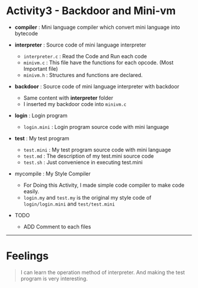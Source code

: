 # Activity3 - Backdoor and Mini-vm


* **compiler** : Mini language compiler which convert mini language into bytecode
* **interpreter** : Source code of mini language interpreter
  * `interpreter.c` : Read the Code and Run each code
  * `minivm.c` : This file have the functions for each opcode. (Most Important file)
  * `minivm.h` : Structures and functions are declared.
* **backdoor** : Source code of mini language interpreter with backdoor  
  * Same content with **interpreter** folder
  * I inserted my backdoor code into `minivm.c`
* **login** : Login program
  * `login.mini` : Login program source code with mini language
* **test** : My test program
  * `test.mini` : My test program source code with mini language
  * `test.md` : The description of my test.mini source code
  * `test.sh` : Just convenience in executing test.mini
* mycompile : My Style Compiler
  * For Doing this Activity, I made simple code compiler to make code easily.
  * `login.my` and `test.my` is the original my style code of `login/login.mini` and `test/test.mini`

* TODO
  * ADD Comment to each files

---
# Feelings
> I can learn the operation method of interpreter. And making the test program is very interesting.

